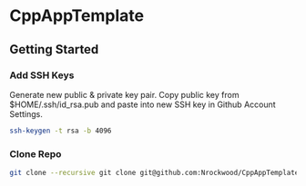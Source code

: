 # CppAppTemplate

## Getting Started

### Add SSH Keys
Generate new public & private key pair. Copy public key from $HOME/.ssh/id_rsa.pub and paste into new SSH key in Github Account Settings.
```bash
ssh-keygen -t rsa -b 4096
```

### Clone Repo
```bash
git clone --recursive git clone git@github.com:Nrockwood/CppAppTemplate.git
```

